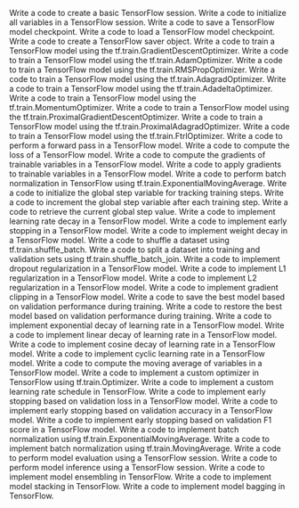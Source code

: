 Write a code to create a basic TensorFlow session.
Write a code to initialize all variables in a TensorFlow session.
Write a code to save a TensorFlow model checkpoint.
Write a code to load a TensorFlow model checkpoint.
Write a code to create a TensorFlow saver object.
Write a code to train a TensorFlow model using the tf.train.GradientDescentOptimizer.
Write a code to train a TensorFlow model using the tf.train.AdamOptimizer.
Write a code to train a TensorFlow model using the tf.train.RMSPropOptimizer.
Write a code to train a TensorFlow model using the tf.train.AdagradOptimizer.
Write a code to train a TensorFlow model using the tf.train.AdadeltaOptimizer.
Write a code to train a TensorFlow model using the tf.train.MomentumOptimizer.
Write a code to train a TensorFlow model using the tf.train.ProximalGradientDescentOptimizer.
Write a code to train a TensorFlow model using the tf.train.ProximalAdagradOptimizer.
Write a code to train a TensorFlow model using the tf.train.FtrlOptimizer.
Write a code to perform a forward pass in a TensorFlow model.
Write a code to compute the loss of a TensorFlow model.
Write a code to compute the gradients of trainable variables in a TensorFlow model.
Write a code to apply gradients to trainable variables in a TensorFlow model.
Write a code to perform batch normalization in TensorFlow using tf.train.ExponentialMovingAverage.
Write a code to initialize the global step variable for tracking training steps.
Write a code to increment the global step variable after each training step.
Write a code to retrieve the current global step value.
Write a code to implement learning rate decay in a TensorFlow model.
Write a code to implement early stopping in a TensorFlow model.
Write a code to implement weight decay in a TensorFlow model.
Write a code to shuffle a dataset using tf.train.shuffle_batch.
Write a code to split a dataset into training and validation sets using tf.train.shuffle_batch_join.
Write a code to implement dropout regularization in a TensorFlow model.
Write a code to implement L1 regularization in a TensorFlow model.
Write a code to implement L2 regularization in a TensorFlow model.
Write a code to implement gradient clipping in a TensorFlow model.
Write a code to save the best model based on validation performance during training.
Write a code to restore the best model based on validation performance during training.
Write a code to implement exponential decay of learning rate in a TensorFlow model.
Write a code to implement linear decay of learning rate in a TensorFlow model.
Write a code to implement cosine decay of learning rate in a TensorFlow model.
Write a code to implement cyclic learning rate in a TensorFlow model.
Write a code to compute the moving average of variables in a TensorFlow model.
Write a code to implement a custom optimizer in TensorFlow using tf.train.Optimizer.
Write a code to implement a custom learning rate schedule in TensorFlow.
Write a code to implement early stopping based on validation loss in a TensorFlow model.
Write a code to implement early stopping based on validation accuracy in a TensorFlow model.
Write a code to implement early stopping based on validation F1 score in a TensorFlow model.
Write a code to implement batch normalization using tf.train.ExponentialMovingAverage.
Write a code to implement batch normalization using tf.train.MovingAverage.
Write a code to perform model evaluation using a TensorFlow session.
Write a code to perform model inference using a TensorFlow session.
Write a code to implement model ensembling in TensorFlow.
Write a code to implement model stacking in TensorFlow.
Write a code to implement model bagging in TensorFlow.
